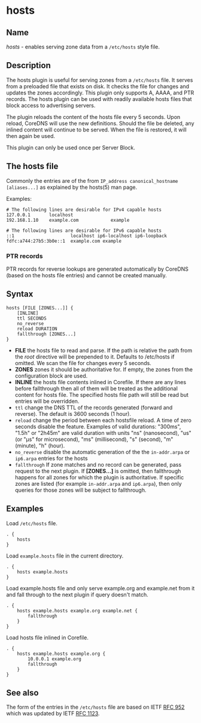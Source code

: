 # hosts

## Name

*hosts* - enables serving zone data from a `/etc/hosts` style file.

## Description

The hosts plugin is useful for serving zones from a `/etc/hosts` file. It serves from a preloaded
file that exists on disk. It checks the file for changes and updates the zones accordingly. This
plugin only supports A, AAAA, and PTR records. The hosts plugin can be used with readily
available hosts files that block access to advertising servers.

The plugin reloads the content of the hosts file every 5 seconds. Upon reload, CoreDNS will use the new definitions.
Should the file be deleted, any inlined content will continue to be served. When the file is restored, it will then again be used.

This plugin can only be used once per Server Block.

## The hosts file

Commonly the entries are of the from `IP_address canonical_hostname [aliases...]` as explained by the hosts(5) man page.

Examples:

~~~
# The following lines are desirable for IPv4 capable hosts
127.0.0.1       localhost
192.168.1.10    example.com            example

# The following lines are desirable for IPv6 capable hosts
::1                     localhost ip6-localhost ip6-loopback
fdfc:a744:27b5:3b0e::1  example.com example
~~~

### PTR records

PTR records for reverse lookups are generated automatically by CoreDNS (based on the hosts file entries) and cannot be created manually.

## Syntax

~~~
hosts [FILE [ZONES...]] {
    [INLINE]
    ttl SECONDS
    no_reverse
    reload DURATION
    fallthrough [ZONES...]
}
~~~

* **FILE** the hosts file to read and parse. If the path is relative the path from the *root*
  directive will be prepended to it. Defaults to /etc/hosts if omitted. We scan the file for changes
  every 5 seconds.
* **ZONES** zones it should be authoritative for. If empty, the zones from the configuration block
   are used.
* **INLINE** the hosts file contents inlined in Corefile. If there are any lines before fallthrough
   then all of them will be treated as the additional content for hosts file. The specified hosts
   file path will still be read but entries will be overridden.
* `ttl` change the DNS TTL of the records generated (forward and reverse). The default is 3600 seconds (1 hour).
* `reload` change the period between each hostsfile reload. A time of zero seconds disable the feature. Examples of valid durations: "300ms", "1.5h" or "2h45m" are valid duration with units "ns" (nanosecond), "us" (or "µs" for microsecond), "ms" (millisecond), "s" (second), "m" (minute), "h" (hour).
* `no_reverse` disable the automatic generation of the the `in-addr.arpa` or `ip6.arpa` entries for the hosts
* `fallthrough` If zone matches and no record can be generated, pass request to the next plugin.
  If **[ZONES...]** is omitted, then fallthrough happens for all zones for which the plugin
  is authoritative. If specific zones are listed (for example `in-addr.arpa` and `ip6.arpa`), then only
  queries for those zones will be subject to fallthrough.

## Examples

Load `/etc/hosts` file.

~~~ corefile
. {
    hosts
}
~~~

Load `example.hosts` file in the current directory.

~~~
. {
    hosts example.hosts
}
~~~

Load example.hosts file and only serve example.org and example.net from it and fall through to the
next plugin if query doesn't match.

~~~
. {
    hosts example.hosts example.org example.net {
        fallthrough
    }
}
~~~

Load hosts file inlined in Corefile.

~~~
. {
    hosts example.hosts example.org {
        10.0.0.1 example.org
        fallthrough
    }
}
~~~

## See also

The form of the entries in the `/etc/hosts` file are based on IETF [RFC 952](https://tools.ietf.org/html/rfc952) which was updated by IETF [RFC 1123](https://tools.ietf.org/html/rfc1123).
